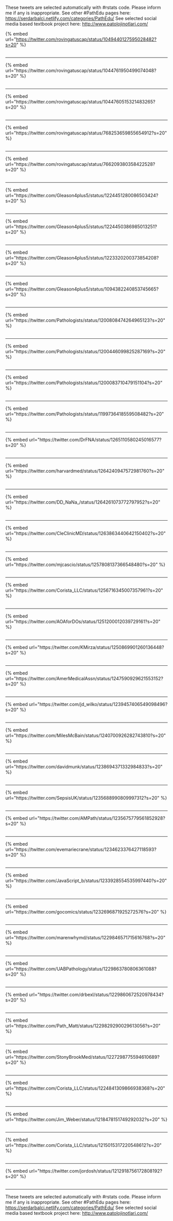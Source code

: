 

These tweets are selected automatically with #rstats code. Please inform me if any is inappropriate.
See other #PathEdu pages here: https://serdarbalci.netlify.com/categories/PathEdu/ 
See selected social media based textbook project here: http://www.patolojinotlari.com/

{% embed url="https://twitter.com/rovingatuscap/status/1049440127595028482?s=20" %}<br>
<br>
<hr>
{% embed url="https://twitter.com/rovingatuscap/status/1044761950499074048?s=20" %}<br>
<br>
<hr>
{% embed url="https://twitter.com/rovingatuscap/status/1044760515321483265?s=20" %}<br>
<br>
<hr>
{% embed url="https://twitter.com/rovingatuscap/status/768253659855654912?s=20" %}<br>
<br>
<hr>
{% embed url="https://twitter.com/rovingatuscap/status/766209380358422528?s=20" %}<br>
<br>
<hr>
{% embed url="https://twitter.com/Gleason4plus5/status/1224451280086503424?s=20" %}<br>
<br>
<hr>
{% embed url="https://twitter.com/Gleason4plus5/status/1224450386985013251?s=20" %}<br>
<br>
<hr>
{% embed url="https://twitter.com/Gleason4plus5/status/1223320200373854208?s=20" %}<br>
<br>
<hr>
{% embed url="https://twitter.com/Gleason4plus5/status/1094382240853745665?s=20" %}<br>
<br>
<hr>
{% embed url="https://twitter.com/Pathologists/status/1200808474264965123?s=20" %}<br>
<br>
<hr>
{% embed url="https://twitter.com/Pathologists/status/1200446099825287169?s=20" %}<br>
<br>
<hr>
{% embed url="https://twitter.com/Pathologists/status/1200083710479151104?s=20" %}<br>
<br>
<hr>
{% embed url="https://twitter.com/Pathologists/status/1199736418559508482?s=20" %}<br>
<br>
<hr>
{% embed url="https://twitter.com/DrFNA/status/1265110580245016577?s=20" %}<br>
<br>
<hr>
{% embed url="https://twitter.com/harvardmed/status/1264240947572981760?s=20" %}<br>
<br>
<hr>
{% embed url="https://twitter.com/DD_NaNa_/status/1264261073772797952?s=20" %}<br>
<br>
<hr>
{% embed url="https://twitter.com/CleClinicMD/status/1263863440642150402?s=20" %}<br>
<br>
<hr>
{% embed url="https://twitter.com/mjcascio/status/1257808137366548480?s=20" %}<br>
<br>
<hr>
{% embed url="https://twitter.com/Corista_LLC/status/1256716345007357961?s=20" %}<br>
<br>
<hr>
{% embed url="https://twitter.com/AOAforDOs/status/1251200012039729161?s=20" %}<br>
<br>
<hr>
{% embed url="https://twitter.com/KMirza/status/1250869901260136448?s=20" %}<br>
<br>
<hr>
{% embed url="https://twitter.com/AmerMedicalAssn/status/1247590929621553152?s=20" %}<br>
<br>
<hr>
{% embed url="https://twitter.com/jd_wilko/status/1239457406549098496?s=20" %}<br>
<br>
<hr>
{% embed url="https://twitter.com/MilesMcBain/status/1240700926282743810?s=20" %}<br>
<br>
<hr>
{% embed url="https://twitter.com/davidmunk/status/1238694371332984833?s=20" %}<br>
<br>
<hr>
{% embed url="https://twitter.com/SepsisUK/status/1235688990809997312?s=20" %}<br>
<br>
<hr>
{% embed url="https://twitter.com/AMPath/status/1235675779561852928?s=20" %}<br>
<br>
<hr>
{% embed url="https://twitter.com/evemariecrane/status/1234623376427118593?s=20" %}<br>
<br>
<hr>
{% embed url="https://twitter.com/JavaScript_b/status/1233928554535997440?s=20" %}<br>
<br>
<hr>
{% embed url="https://twitter.com/gocomics/status/1232696871925272576?s=20" %}<br>
<br>
<hr>
{% embed url="https://twitter.com/marenwhymd/status/1229846571715616768?s=20" %}<br>
<br>
<hr>
{% embed url="https://twitter.com/UABPathology/status/1229863780806361088?s=20" %}<br>
<br>
<hr>
{% embed url="https://twitter.com/drbexl/status/1229860672520978434?s=20" %}<br>
<br>
<hr>
{% embed url="https://twitter.com/Path_Matt/status/1229829290029613056?s=20" %}<br>
<br>
<hr>
{% embed url="https://twitter.com/StonyBrookMed/status/1227298775594610689?s=20" %}<br>
<br>
<hr>
{% embed url="https://twitter.com/Corista_LLC/status/1224841309866938368?s=20" %}<br>
<br>
<hr>
{% embed url="https://twitter.com/Jim_Weber/status/1218478151749292032?s=20" %}<br>
<br>
<hr>
{% embed url="https://twitter.com/Corista_LLC/status/1215015317220548612?s=20" %}<br>
<br>
<hr>
{% embed url="https://twitter.com/jordosh/status/1212918756172808192?s=20" %}<br>
<br>
<hr>


These tweets are selected automatically with #rstats code. Please inform me if any is inappropriate.
See other #PathEdu pages here: https://serdarbalci.netlify.com/categories/PathEdu/ 
See selected social media based textbook project here: http://www.patolojinotlari.com/

